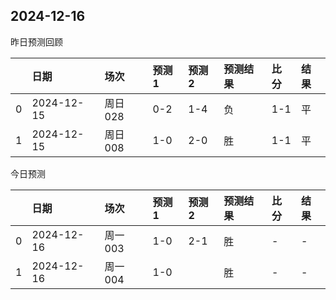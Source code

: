 

 ## 2024-12-16

昨日预测回顾

|    | 日期       | 场次    | 预测1   | 预测2   | 预测结果   | 比分   | 结果   |
|---:|:-----------|:--------|:--------|:--------|:-----------|:-------|:-------|
|  0 | 2024-12-15 | 周日028 | 0-2     | 1-4     | 负         | 1-1    | 平     |
|  1 | 2024-12-15 | 周日008 | 1-0     | 2-0     | 胜         | 1-1    | 平     |

今日预测

|    | 日期       | 场次    | 预测1   | 预测2   | 预测结果   | 比分   | 结果   |
|---:|:-----------|:--------|:--------|:--------|:-----------|:-------|:-------|
|  0 | 2024-12-16 | 周一003 | 1-0     | 2-1     | 胜         | -      | -      |
|  1 | 2024-12-16 | 周一004 | 1-0     |         | 胜         | -      | -      |